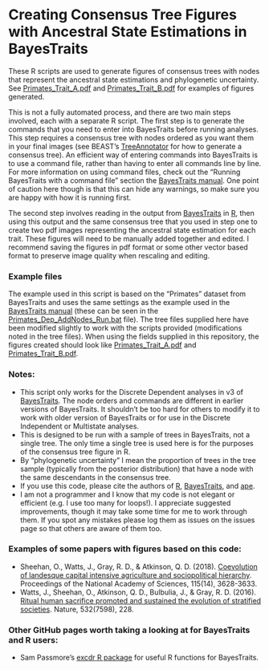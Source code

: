 # Creating Consensus Tree Figures with Ancestral State Estimations in BayesTraits

These R scripts are used to generate figures of consensus trees with nodes that represent the ancestral state estimations and phylogenetic uncertainty. See [Primates_Trait_A.pdf](https://github.com/Joseph-Watts/BayesTraits-Discrete-Nodes-Plots/blob/master/Primates_Trait_A.pdf) and [Primates_Trait_B.pdf](https://github.com/Joseph-Watts/BayesTraits-Discrete-Nodes-Plots/blob/master/Primates_Trait_B.pdf) for examples of figures generated.

This is not a fully automated process, and there are two main steps involved, each with a separate R script. The first step is to generate the commands that you need to enter into BayesTraits before running analyses. This step requires a consensus tree with nodes ordered as you want them in your final images (see BEAST’s [TreeAnnotator](http://beast.community/treeannotator) for how to generate a consensus tree). An efficient way of entering commands into BayesTraits is to use a command file, rather than having to enter all commands line by line. For more information on using command files, check out the “Running BayesTraits with a command file” section the [BayesTraits manual](http://www.evolution.rdg.ac.uk/BayesTraitsV3.0.1/Files/BayesTraitsV3.Manual.pdf). One point of caution here though is that this can hide any warnings, so make sure you are happy with how it is running first. 

The second step involves reading in the output from [BayesTraits](http://www.evolution.rdg.ac.uk/BayesTraits.html) in [R](http://www.cran.r-project.org/), then using this output and the same consensus tree that you used in step one to create two pdf images representing the ancestral state estimation for each trait. These figures will need to be manually added together and edited. I recommend saving the figures in pdf format or some other vector based format to preserve image quality when rescaling and editing. 

### Example files
The example used in this script is based on the “Primates” dataset from BayesTraits and uses the same settings as the example  used in the [BayesTraits manual](http://www.evolution.rdg.ac.uk/BayesTraitsV3.0.1/Files/BayesTraitsV3.Manual.pdf) (these can be seen in the [Primates_Dep_AddNodes_Run.bat](https://github.com/Joseph-Watts/BayesTraits-Discrete-Nodes-Plots/blob/master/Primates_Dep_AddNodes_Run.bat) file). The tree files supplied here have been modified slightly to work with the scripts provided (modifications noted in the tree files). When using the fields supplied in this repository, the figures created should look like [Primates_Trait_A.pdf](https://github.com/Joseph-Watts/BayesTraits-Discrete-Nodes-Plots/blob/master/Primates_Trait_A.pdf) and [Primates_Trait_B.pdf](https://github.com/Joseph-Watts/BayesTraits-Discrete-Nodes-Plots/blob/master/Primates_Trait_B.pdf).

### Notes:
* This script only works for the Discrete Dependent analyses in v3 of [BayesTraits](http://www.evolution.rdg.ac.uk/BayesTraits.html). The node orders and commands are different in earlier versions of BayesTraits. It shouldn’t be too hard for others to modify it to work with older version of BayesTraits or for use in the Discrete Independent or Multistate analyses.
* This is designed to be run with a sample of trees in BayesTraits, not a single tree. The only time a single tree is used here is for the purposes of the consensus tree figure in R. 
* By “phylogenetic uncertainty” I mean the proportion of trees in the tree sample (typically from the posterior distribution) that have a node with the same descendants in the consensus tree.
* If you use this code, please cite the authors of [R](http://www.cran.r-project.org/), [BayesTraits](http://www.evolution.rdg.ac.uk/BayesTraits.html), and [ape](https://cran.r-project.org/web/packages/ape/index.html).
* I am not a programmer and I know that my code is not elegant or efficient (e.g. I use too many for loops!). I appreciate suggested improvements, though it may take some time for me to work through them. If you spot any mistakes please log them as issues on the issues page so that others are aware of them too. 

### Examples of some papers with figures based on this code:
* Sheehan, O., Watts, J., Gray, R. D., & Atkinson, Q. D. (2018). [Coevolution of landesque capital intensive agriculture and sociopolitical hierarchy](https://doi.org/10.1073/pnas.1714558115). Proceedings of the National Academy of Sciences, 115(14), 3628-3633.
* Watts, J., Sheehan, O., Atkinson, Q. D., Bulbulia, J., & Gray, R. D. (2016). [Ritual human sacrifice promoted and sustained the evolution of stratified societies](http://dx.doi.org/10.1038/nature17159). Nature, 532(7598), 228.

### Other GitHub pages worth taking a looking at for BayesTraits and R users:
* Sam Passmore’s [excdr R package](https://github.com/SamPassmore/excdr) for useful R functions for BayesTraits.
